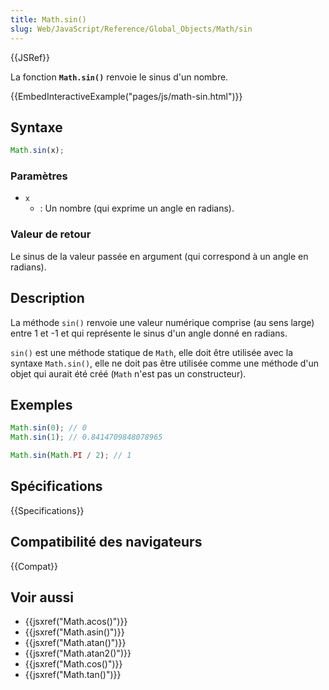 ```yaml
---
title: Math.sin()
slug: Web/JavaScript/Reference/Global_Objects/Math/sin
---
```


{{JSRef}}

La fonction **`Math.sin()`** renvoie le sinus d'un nombre.

{{EmbedInteractiveExample("pages/js/math-sin.html")}}

## Syntaxe

```js
Math.sin(x);
```

### Paramètres

- `x`
  - : Un nombre (qui exprime un angle en radians).

### Valeur de retour

Le sinus de la valeur passée en argument (qui correspond à un angle en radians).

## Description

La méthode `sin()` renvoie une valeur numérique comprise (au sens large) entre 1 et -1 et qui représente le sinus d'un angle donné en radians.

`sin()` est une méthode statique de `Math`, elle doit être utilisée avec la syntaxe `Math.sin()`, elle ne doit pas être utilisée comme une méthode d'un objet qui aurait été créé (`Math` n'est pas un constructeur).

## Exemples

```js
Math.sin(0); // 0
Math.sin(1); // 0.8414709848078965

Math.sin(Math.PI / 2); // 1
```

## Spécifications

{{Specifications}}

## Compatibilité des navigateurs

{{Compat}}

## Voir aussi

- {{jsxref("Math.acos()")}}
- {{jsxref("Math.asin()")}}
- {{jsxref("Math.atan()")}}
- {{jsxref("Math.atan2()")}}
- {{jsxref("Math.cos()")}}
- {{jsxref("Math.tan()")}}
